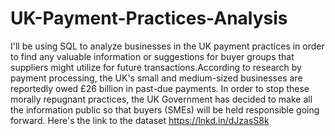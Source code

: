 # UK-Payment-Practices-Analysis
I'll be using SQL to analyze businesses in the UK payment practices in order to find any valuable information or suggestions for buyer groups that suppliers might utilize for future transactions.According to research by payment processing, the UK's small and medium-sized businesses are reportedly owed £26 billion in past-due payments. In order to stop these morally repugnant practices, the UK Government has decided to make all the information public so that buyers (SMEs) will be held responsible going forward.
Here's the link to the dataset https://lnkd.in/dJzasS8k
